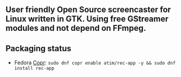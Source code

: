 ## User friendly Open Source screencaster for Linux written in GTK. Using free GStreamer modules and not depend on FFmpeg.

## Packaging status

* Fedora [Copr](https://copr.fedorainfracloud.org/coprs/atim/rec-app/): `sudo dnf copr enable atim/rec-app -y && sudo dnf install rec-app`
